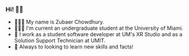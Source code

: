 ### Hi! 👋🏽

- 👨🏽‍💻  My name is Zubaer Chowdhury.
- 👨🏽‍🎓  I'm current an undergraduate student at the University of Miami.
- 🏦  I work as a student software developer at UM's XR Studio and as a Solution Support Technician at UMIT.
- 🤝 Always to looking to learn new skills and facts!

<!--
**zrchy/zrchy** is a ✨ _special_ ✨ repository because its `README.md` (this file) appears on your GitHub profile.

Here are some ideas to get you started:

- 🔭 I’m currently working on ...
- 🌱 I’m currently learning ...
- 👯 I’m looking to collaborate on ...
- 🤔 I’m looking for help with ...
- 💬 Ask me about ...
- 📫 How to reach me: ...
- 😄 Pronouns: ...
- ⚡ Fun fact: ...
-->
